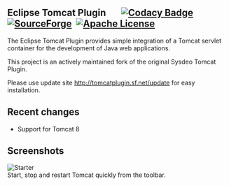 Eclipse Tomcat Plugin &nbsp;&nbsp;&nbsp;&nbsp;&nbsp;&nbsp;[![Codacy Badge](https://img.shields.io/codacy/ec554ba8d3eb4e7e8ce9533a8e84ed70.svg)](https://www.codacy.com/app/arianne/tomcatplugin/dashboard) &nbsp;[![SourceForge](https://img.shields.io/sourceforge/dt/tomcatplugin.svg)](https://sourceforge.net/projects/tomcatplugin/files/updatesite/) &nbsp;[![Apache License](https://img.shields.io/badge/license-Apache%202.0-brightgreen.svg)](https://github.com/his-eg/tomcatplugin/blob/master/LICENSE.txt)
--------

The Eclipse Tomcat Plugin provides simple integration of a Tomcat servlet container for the development of Java web applications.

This project is an actively maintained fork of the original Sysdeo Tomcat Plugin.

Please use update site http://tomcatplugin.sf.net/update for easy installation.


Recent changes
-----
- Support for Tomcat 8


Screenshots
-----

![Starter](https://a.fsdn.com/con/app/proj/tomcatplugin/screenshots/net-sf-eclipse-tomcat-buttons.png)<br>
Start, stop and restart Tomcat quickly from the toolbar.

<!--
![Preferences](https://a.fsdn.com/con/app/proj/tomcatplugin/screenshots/net-sf-eclipse-tomcat-plugin-preferences.png)
-->
